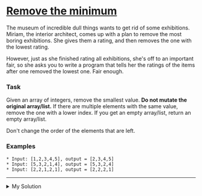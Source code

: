 # [Remove the minimum](https://www.codewars.com/kata/563cf89eb4747c5fb100001b)

The museum of incredible dull things wants to get rid of some exhibitions. Miriam, the interior architect, comes up with
a plan to remove the most boring exhibitions. She gives them a rating, and then removes the one with the lowest rating.

However, just as she finished rating all exhibitions, she's off to an important fair, so she asks you to write a program
that tells her the ratings of the items after one removed the lowest one. Fair enough.

### Task

Given an array of integers, remove the smallest value. **Do not mutate the original array/list.** If there are multiple
elements with the same value, remove the one with a lower index. If you get an empty array/list, return an empty
array/list.

Don't change the order of the elements that are left.

### Examples

```
* Input: [1,2,3,4,5], output = [2,3,4,5]
* Input: [5,3,2,1,4], output = [5,3,2,4]
* Input: [2,2,1,2,1], output = [2,2,2,1]
```

---

<details><summary>My Solution</summary>

```js
function removeSmallest(nums) {
  const newNums = [...nums]; // Create a copy of the input array to avoid modifying the original array
  const min = Math.min(...newNums); // Find the minimum value in the copied array

  newNums.splice(newNums.indexOf(min), 1); // Remove the first occurrence of the minimum value from the copied array

  return newNums; // Return the modified array without the smallest element
}
```

</details>
